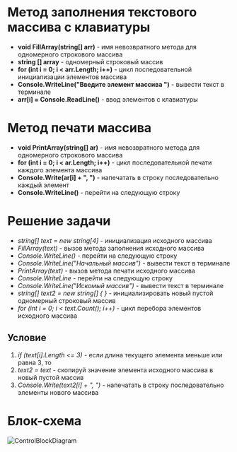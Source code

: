 # Метод заполнения текстового массива с клавиатуры
* __void FillArray(string[] arr)__ - имя невозвратного метода для одномерного строкового массива
* __string [] array__ - одномерный строковый массив
* __for (int i = 0; i < arr.Length; i++)__ - цикл последовательной инициализации элементов массива
* __Console.WriteLine("Введите элемент массива ")__ - вывести текст в терминале
* __arr[i] = Console.ReadLine()__ - ввод элементов с клавиатуры

# Метод печати массива
* __void PrintArray(string[] ar)__ - имя невозвратного метода для одномерного строкового массива
* __for (int i = 0; i < ar.Length; i++)__ - цикл последовательной печати каждого элемента массива
* __Console.Write(ar[i] + ", ")__ - напечатать в строку последовательно каждый элемент
* __Console.WriteLine()__ - перейти на следующую строку

# Решение задачи
* _string[] text = new string[4]_ - инициализация исходного массива
* _FillArray(text)_ - вызов метода заполнения исходного массива
* _Console.WriteLine()_ - перейти на следующую строку
* _Console.WriteLine("Начальный массив")_ - вывести текст в терминале
* _PrintArray(text)_ - вызов метода печати исходного массива
* _Console.WriteLine_ - перейти на следующую строку
* _Console.WriteLine("Искомый массив")_ - вывести текст в терминале
* _string[] text2 = new string[] { }_ - инициализировать новый пустой одномерный строковый массив
* _for (int i = 0; i < text.Count(); i++)_ - цикл перебора элементов исходного массива
## __Условие__
1. _if (text[i].Length <= 3)_ - если длина текущего элемента меньше или равна 3, то
2. _text2 = text_ - скопируй значение элемента исходного массива в новый пустой массив
3. _Console.Write(text2[i] + ", ")_ - напечатать в строку последовательно элементы нового массива

# Блок-схема
![ControlBlockDiagram](https://user-images.githubusercontent.com/126811874/233411230-1614dc55-3a29-491c-b766-aeff36024a62.png)

